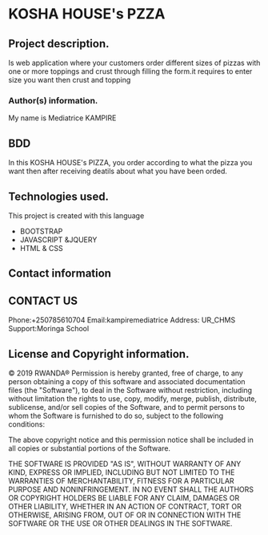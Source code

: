 # KOSHA HOUSE's PZZA
## Project description.
Is web application where your customers order different sizes of pizzas with one or more toppings and crust through filling the form.it requires to enter size you want then crust and topping
### Author(s) information.
My name is Mediatrice KAMPIRE
## BDD
 In this KOSHA HOUSE's PIZZA, you order according to what the pizza you want then after receiving deatils about what  you have been orded.
## Technologies used.
This project is created with this language
* BOOTSTRAP
* JAVASCRIPT &JQUERY
* HTML & CSS
## Contact information
CONTACT US
-----------
Phone:+250785610704
Email:kampiremediatrice
Address: UR_CHMS
Support:Moringa School
## License and Copyright information.
© 2019 RWANDA®
Permission is hereby granted, free of charge, to any person obtaining a copy
of this software and associated documentation files (the "Software"), to deal
in the Software without restriction, including without limitation the rights
to use, copy, modify, merge, publish, distribute, sublicense, and/or sell
copies of the Software, and to permit persons to whom the Software is
furnished to do so, subject to the following conditions:

The above copyright notice and this permission notice shall be included in all
copies or substantial portions of the Software.

THE SOFTWARE IS PROVIDED "AS IS", WITHOUT WARRANTY OF ANY KIND, EXPRESS OR
IMPLIED, INCLUDING BUT NOT LIMITED TO THE WARRANTIES OF MERCHANTABILITY,
FITNESS FOR A PARTICULAR PURPOSE AND NONINFRINGEMENT. IN NO EVENT SHALL THE
AUTHORS OR COPYRIGHT HOLDERS BE LIABLE FOR ANY CLAIM, DAMAGES OR OTHER
LIABILITY, WHETHER IN AN ACTION OF CONTRACT, TORT OR OTHERWISE, ARISING FROM,
OUT OF OR IN CONNECTION WITH THE SOFTWARE OR THE USE OR OTHER DEALINGS IN THE
SOFTWARE.
